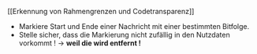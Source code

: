 [[Erkennung von Rahmengrenzen und Codetransparenz]]

- Markiere Start und Ende einer Nachricht mit einer bestimmten Bitfolge.
- Stelle sicher, dass die Markierung nicht zufällig in den Nutzdaten vorkommt !
	-> **weil die wird entfernt !**
